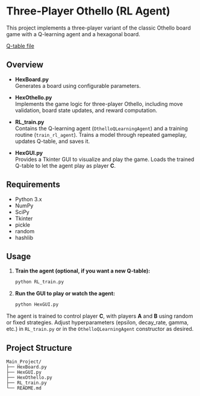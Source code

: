 # Three-Player Othello (RL Agent)

This project implements a three-player variant of the classic Othello board game with a Q-learning agent and a hexagonal board. 

[Q-table file](https://northeastern-my.sharepoint.com/:u:/g/personal/sonawane_u_northeastern_edu/EaRR1vGvHdZKss8yaSedWScBQA3yQN-52Xq_EXCwZCRVsQ?e=qc5COk)

## Overview

- **HexBoard.py**  
  Generates a board using configurable parameters.

- **HexOthello.py**  
  Implements the game logic for three-player Othello, including move validation, board state updates, and reward computation.

- **RL_train.py**  
  Contains the Q-learning agent (`OthelloQLearningAgent`) and a training routine (`train_rl_agent`). Trains a model through repeated gameplay, updates Q-table, and saves it.

- **HexGUI.py**  
  Provides a Tkinter GUI to visualize and play the game. Loads the trained Q-table to let the agent play as player **C**.

## Requirements

- Python 3.x
- NumPy  
- SciPy  
- Tkinter  
- pickle  
- random  
- hashlib  

## Usage

1. **Train the agent (optional, if you want a new Q-table):**
   ```bash
   python RL_train.py
   ```

2. **Run the GUI to play or watch the agent:**
   ```bash
   python HexGUI.py
   ```

The agent is trained to control player **C**, with players **A** and **B** using random or fixed strategies. Adjust hyperparameters (epsilon, decay_rate, gamma, etc.) in `RL_train.py` or in the `OthelloQLearningAgent` constructor as desired.

## Project Structure

```
Main_Project/
├── HexBoard.py
├── HexGUI.py
├── HexOthello.py
├── RL_train.py
└── README.md
```

